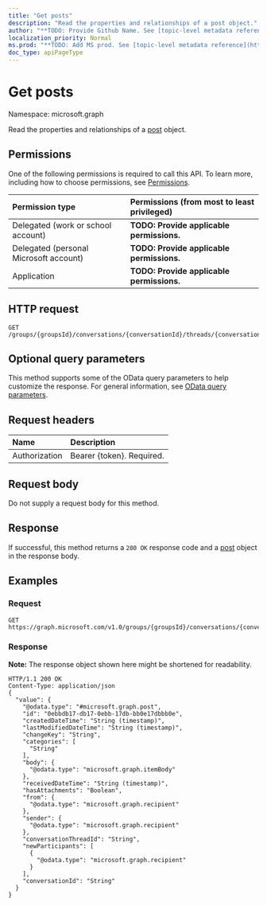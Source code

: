 ```yaml
---
title: "Get posts"
description: "Read the properties and relationships of a post object."
author: "**TODO: Provide Github Name. See [topic-level metadata reference](https://msgo.azurewebsites.net/add/document/guidelines/metadata.html#topic-level-metadata)**"
localization_priority: Normal
ms.prod: "**TODO: Add MS prod. See [topic-level metadata reference](https://msgo.azurewebsites.net/add/document/guidelines/metadata.html#topic-level-metadata)**"
doc_type: apiPageType
---
```


# Get posts

Namespace: microsoft.graph

Read the properties and relationships of a [post](../resources/post.md) object.

## Permissions
One of the following permissions is required to call this API. To learn more, including how to choose permissions, see [Permissions](/concepts/permissions-reference.md).

|Permission type|Permissions (from most to least privileged)|
|:---|:---|
|Delegated (work or school account)|**TODO: Provide applicable permissions.**|
|Delegated (personal Microsoft account)|**TODO: Provide applicable permissions.**|
|Application|**TODO: Provide applicable permissions.**|

## HTTP request

<!-- {
  "blockType": "ignored"
}
-->
``` http
GET /groups/{groupsId}/conversations/{conversationId}/threads/{conversationThreadId}/posts
```

## Optional query parameters
This method supports some of the OData query parameters to help customize the response. For general information, see [OData query parameters](/graph/query-parameters).

## Request headers
|Name|Description|
|:---|:---|
|Authorization|Bearer {token}. Required.|

## Request body
Do not supply a request body for this method.

## Response

If successful, this method returns a `200 OK` response code and a [post](../resources/post.md) object in the response body.

## Examples

### Request
<!-- {
  "blockType": "request",
  "name": "get_post"
}
-->
``` http
GET https://graph.microsoft.com/v1.0/groups/{groupsId}/conversations/{conversationId}/threads/{conversationThreadId}/posts
```


### Response
**Note:** The response object shown here might be shortened for readability.
<!-- {
  "blockType": "response",
  "truncated": true,
  "@odata.type": "microsoft.graph.post"
}
-->
``` http
HTTP/1.1 200 OK
Content-Type: application/json
{
  "value": {
    "@odata.type": "#microsoft.graph.post",
    "id": "0ebbdb17-db17-0ebb-17db-bb0e17dbbb0e",
    "createdDateTime": "String (timestamp)",
    "lastModifiedDateTime": "String (timestamp)",
    "changeKey": "String",
    "categories": [
      "String"
    ],
    "body": {
      "@odata.type": "microsoft.graph.itemBody"
    },
    "receivedDateTime": "String (timestamp)",
    "hasAttachments": "Boolean",
    "from": {
      "@odata.type": "microsoft.graph.recipient"
    },
    "sender": {
      "@odata.type": "microsoft.graph.recipient"
    },
    "conversationThreadId": "String",
    "newParticipants": [
      {
        "@odata.type": "microsoft.graph.recipient"
      }
    ],
    "conversationId": "String"
  }
}
```

